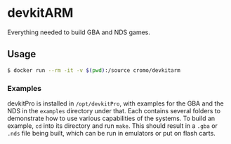 # devkitARM

Everything needed to build GBA and NDS games.

## Usage

```sh
$ docker run --rm -it -v $(pwd):/source cromo/devkitarm
```

### Examples

devkitPro is installed in `/opt/devkitPro`, with examples for the GBA and the NDS in the `examples` directory under that. Each contains several folders to demonstrate how to use various capabilities of the systems. To build an example, `cd` into its directory and run `make`. This should result in a `.gba` or `.nds` file being built, which can be run in emulators or put on flash carts.

